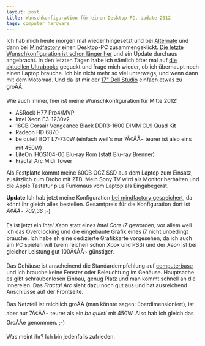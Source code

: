 ```yaml
---
layout: post
title: Wunschkonfiguration für einen Desktop-PC, Update 2012
tags: computer hardware
---
```


Ich hab mich heute morgen mal wieder hingesetzt und bei [Alternate][0] und dann bei [Mindfactory][4]
einen Desktop-PC zusammengeklickt. [Die letzte Wunschkonfiguration ist schon länger her][12] und 
ein Update durchaus angebracht. In den letzten Tagen habe ich nämlich öfter mal auf [die aktuellen
Ultrabooks][1] geguckt und frage mich wieder, ob ich überhaupt noch einen Laptop brauche.
Ich bin nicht mehr so viel unterwegs, und wenn dann mit dem Motorrad. Und da ist mir der
[17" Dell Studio][2] einfach etwas zu groÃÂ.

Wie auch immer, hier ist meine Wunschkonfiguration für Mitte 2012:

* ASRock H77 Pro4/MVP
* Intel Xeon E3-1230v2
* 16GB Corsair Vengeance Black DDR3-1600 DIMM CL9 Quad Kit
* Radeon HD 6870
* be quiet! BQT L7-730W (einfach weil's nur 7Ã¢ÂÂ¬ teurer ist also eins mit 450W)
* LiteOn IHOS104-06 Blu-ray Rom (statt Blu-ray Brenner)
* Fractal Arc Midi Tower

Als Festplatte kommt meine 60GB OCZ SSD aus dem Laptop zum Einsatz, zusätzlich zum Drobo
mit 2TB. Mein Sony TV wird als Monitor herhalten und die Apple Tastatur plus Funkmaus
vom Laptop als Eingabegerät.

**Update** Ich hab jetzt meine Konfiguration [bei mindfactory gespeichert][13], da
könnt ihr gleich alles bestellen. Gesamtpreis für die Konfiguration dort ist *Ã¢ÂÂ¬ 702,36* ;-)

Es ist jetzt ein *Intel Xeon* statt eines *Intel Core i7* geworden, vor allem weil ich das
Overclocking und die eingebaute Grafik eines i7 nicht unbedingt brauche. Ich habe eh eine
dedizierte Grafikkarte vorgesehen, da ich auch am PC spielen will (wem reichen schon Xbox
und PS3) und der *Xeon* ist bei gleicher Leistung gut 100Ã¢ÂÂ¬ günstiger.

Das Gehäuse ist anscheinend die Standardempfehlung auf [computerbase][3] und ich brauche
keine Fenster oder Beleuchtung im Gehäuse. Hauptsache es gibt schraubenlosen Einbau, genug
Platz und man kommt schnell an die Innereien. Das *Fractal Arc* sieht dazu noch gut aus und
hat ausreichend Anschlüsse auf der Frontseite.

Das Netzteil ist reichlich groÃÂ (man könnte sagen: überdimensioniert), ist aber nur 7Ã¢ÂÂ¬ teurer
als ein *be quiet!* mit 450W. Also hab ich gleich das GroÃÂe genommen. ;-)

Was meint ihr? Ich bin jedenfalls zufrieden.

[0]: http://alternate.de/
[1]: http://www.notebooksbilliger.de/ultrabooks
[2]: /2010/09/02/der-erste-abend-mit-dem-dell-studio-17/
[3]: http://www.computerbase.de/forum/
[4]: http://www.mindfactory.de/
[11]: http://www.alternate.de/html/product/information/pageBuilder.html?articleId=57511
[12]: /2011/11/20/wunschkonfiguration-fuer-einen-desktop-pc/
[13]: https://www.mindfactory.de/shopping_cart.php/basket_action/load_basket_extern/id/e56af7220038d95e6ea633f8c01de70819582b209d1c3537260

